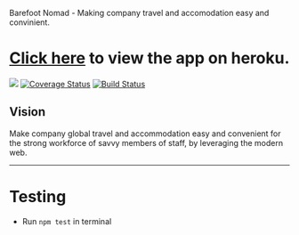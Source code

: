 Barefoot Nomad - Making company travel and accomodation easy and convinient.

[Click here](https://barefoot-nomad.herokuapp.com/) to view the app on heroku.
=======
[![](https://img.shields.io/badge/reviewed%20by-Hound%20CI-bluevoilet)](https://houndci.com/repos) [![Coverage Status](https://coveralls.io/repos/github/andela/colossus-backend/badge.svg?branch=develop)](https://coveralls.io/github/andela/colossus-backend?branch=develop) [![Build Status](https://travis-ci.com/andela/colossus-backend.svg?branch=develop)](https://travis-ci.com/andela/colossus-backend)

## Vision
Make company global travel and accommodation easy and convenient for the strong workforce of savvy members of staff, by leveraging the modern web.

---

# Testing

- Run `npm test` in terminal